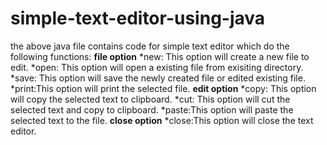 # simple-text-editor-using-java
the above java file contains code for simple text editor which do the following functions:
**file option**
     *new:  This option will create a new file to edit.
     *open: This option will open a existing file from exisiting directory.
     *save: This option will save the newly created file or edited existing file.
     *print:This option will print the selected file.
**edit option**
     *copy: This option will copy the selected text to clipboard.
     *cut:  This option will cut the selected text and copy to clipboard.
     *paste:This option will paste the selected text to the file.
**close option**
     *close:This option will close the text editor.
